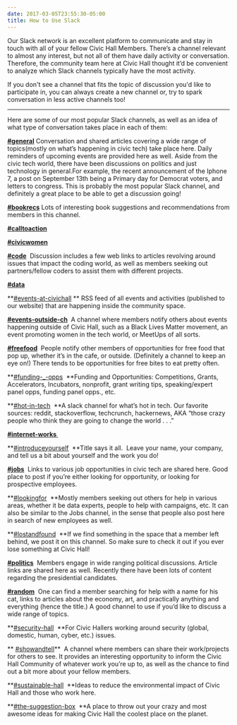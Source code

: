 ```yaml
---
date: 2017-03-05T23:55:30-05:00
title: How to Use Slack
---
```


Our Slack network is an excellent platform to communicate and stay in touch with all of your fellow Civic Hall Members. There’s a channel relevant to almost any interest, but not all of them have daily activity or conversation. Therefore, the community team here at Civic Hall thought it’d be convenient to analyze which Slack channels typically have the most activity. 

If you don't see a channel that fits the topic of discussion you'd like to participate in, you can always create a new channel or, try to spark conversation in less active channels too! 



* * *



Here are some of our most popular Slack channels, as well as an idea of what type of conversation takes place in each of them:

**[#general](https://civichallmembers.slack.com/messages/general/)** Conversation and shared articles covering a wide range of topics(mostly on what’s happening in civic tech) take place here. Daily reminders of upcoming events are provided here as well. Aside from the civic tech world, there have been discussions on politics and just technology in general.For example, the recent announcement of the Iphone 7, a post on September 13th being a Primary day for Democrat voters, and letters to congress. This is probably the most popular Slack channel, and definitely a great place to be able to get a discussion going!

[**#bookrecs**](https://civichallmembers.slack.com/messages/bookrecs/) Lots of interesting book suggestions and recommendations from members in this channel.

**[#calltoaction](https://civichallmembers.slack.com/messages/calltoaction/)**

**[#civicwomen](https://civichallmembers.slack.com/messages/civicwomen/details/)**


**[#code](https://civichallmembers.slack.com/messages/code/)**  Discussion includes a few web links to articles revolving around issues that impact the coding world, as well as members seeking out partners/fellow coders to assist them with different projects.

**[#data](https://civichallmembers.slack.com/messages/data/details/)**

**[#events-at-civichall](https://civichallmembers.slack.com/messages/events-at-civichall/details/) ** RSS feed of all events and activities (published to our website) that are happening inside the community space.


**[#events-outside-ch](https://civichallmembers.slack.com/messages/events-outside-ch/)**  A channel where members notify others about events happening outside of Civic Hall, such as a Black Lives Matter movement, an event promoting women in the tech world, or MeetUps of all sorts.

**[#freefood](https://civichallmembers.slack.com/messages/freefood/)**  People notify other members of opportunities for free food that pop up, whether it’s in the cafe, or outside. (Definitely a channel to keep an eye on!) There tends to be opportunities for free bites to eat pretty often.

**[#funding-_-opps](https://civichallmembers.slack.com/messages/funding-_-opps/details/)  **Funding and Opportunities: Competitions, Grants, Accelerators, Incubators, nonprofit, grant writing tips, speaking/expert panel opps, funding panel opps., etc.

**[#hot-in-tech](https://civichallmembers.slack.com/messages/hot-in-tech/details/)  **A slack channel for what’s hot in tech. Our favorite sources: reddit, stackoverflow, techcrunch, hackernews, AKA “those crazy people who think they are going to change the world . . .”

**[#internet-works ](https://civichallmembers.slack.com/messages/internet-works/details/)**

**[#introduceyourself](https://civichallmembers.slack.com/messages/introduceyourself/details/)  **Title says it all.  Leave your name, your company, and tell us a bit about yourself and the work you do!


**[#jobs](https://civichallmembers.slack.com/messages/jobs/)**  Links to various job opportunities in civic tech are shared here. Good place to post if you’re either looking for opportunity, or looking for prospective employees.

**[#lookingfor](https://civichallmembers.slack.com/messages/lookingfor/)  **Mostly members seeking out others for help in various areas, whether it be data experts, people to help with campaigns, etc. It can also be similar to the Jobs channel, in the sense that people also post here in search of new employees as well.


**[#lostandfound](https://civichallmembers.slack.com/messages/lostandfound/)  **If we find something in the space that a member left behind, we post it on this channel. So make sure to check it out if you ever lose something at Civic Hall!

**[#politics](https://civichallmembers.slack.com/messages/politics/)**  Members engage in wide ranging political discussions. Article links are shared here as well. Recently there have been lots of content regarding the presidential candidates.

**[#random](https://civichallmembers.slack.com/messages/random/)**  One can find a member searching for help with a name for his cat, links to articles about the economy, art, and practically anything and everything (hence the title.) A good channel to use if you’d like to discuss a wide range of topics.

**[#security-hall](https://civichallmembers.slack.com/messages/security-hall/details/)  **For Civic Hallers working around security (global, domestic, human, cyber, etc.) issues.

**
[#showandtell](https://civichallmembers.slack.com/messages/show-and-tell/)**  A channel where members can share their work/projects for others to see. It provides an interesting opportunity to inform the Civic Hall Community of whatever work you’re up to, as well as the chance to find out a bit more about your fellow members.



**[#sustainable-hall](https://civichallmembers.slack.com/messages/sustainable-hall/details/)  **Ideas to reduce the environmental impact of Civic Hall and those who work here.

**[#the-suggestion-box](https://civichallmembers.slack.com/messages/the-suggestion-box/details/)  **A place to throw out your crazy and most awesome ideas for making Civic Hall the coolest place on the planet. 
